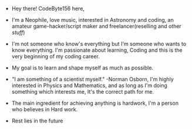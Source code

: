 - Hey there! CodeByte156 here,
- I'm a Neophile, love music, interested in Astronomy and coding, an amateur game-hacker/script maker and freelancer(reselling and other *stuff*)
- I'm not someone who know's everything but I'm someone who wants to know everything. I'm passionate about learning, Coding and this is the very beginning of my coding career.
- My goal is to learn and shape myself as much as possible.

- "I am something of a scientist myself." -Norman Osborn, I'm highly interested in Physics and Mathematics, and as long as I'm doing something which interests me, It's the correct path for me.
- The main ingredient for achieving anything is hardwork, I'm a person who believes in Hard work.
- Rest lies in the future
